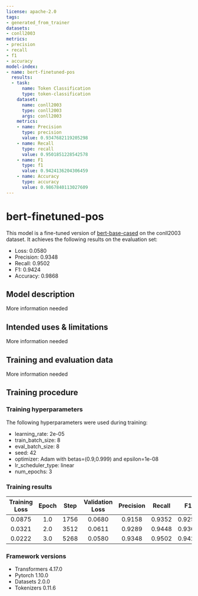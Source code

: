```yaml
---
license: apache-2.0
tags:
- generated_from_trainer
datasets:
- conll2003
metrics:
- precision
- recall
- f1
- accuracy
model-index:
- name: bert-finetuned-pos
  results:
  - task:
      name: Token Classification
      type: token-classification
    dataset:
      name: conll2003
      type: conll2003
      args: conll2003
    metrics:
    - name: Precision
      type: precision
      value: 0.9347682119205298
    - name: Recall
      type: recall
      value: 0.9501851228542578
    - name: F1
      type: f1
      value: 0.9424136204306459
    - name: Accuracy
      type: accuracy
      value: 0.9867840113027609
---
```


<!-- This model card has been generated automatically according to the information the Trainer had access to. You
should probably proofread and complete it, then remove this comment. -->

# bert-finetuned-pos

This model is a fine-tuned version of [bert-base-cased](https://huggingface.co/bert-base-cased) on the conll2003 dataset.
It achieves the following results on the evaluation set:
- Loss: 0.0580
- Precision: 0.9348
- Recall: 0.9502
- F1: 0.9424
- Accuracy: 0.9868

## Model description

More information needed

## Intended uses & limitations

More information needed

## Training and evaluation data

More information needed

## Training procedure

### Training hyperparameters

The following hyperparameters were used during training:
- learning_rate: 2e-05
- train_batch_size: 8
- eval_batch_size: 8
- seed: 42
- optimizer: Adam with betas=(0.9,0.999) and epsilon=1e-08
- lr_scheduler_type: linear
- num_epochs: 3

### Training results

| Training Loss | Epoch | Step | Validation Loss | Precision | Recall | F1     | Accuracy |
|:-------------:|:-----:|:----:|:---------------:|:---------:|:------:|:------:|:--------:|
| 0.0875        | 1.0   | 1756 | 0.0680          | 0.9158    | 0.9352 | 0.9254 | 0.9826   |
| 0.0321        | 2.0   | 3512 | 0.0611          | 0.9289    | 0.9448 | 0.9368 | 0.9856   |
| 0.0222        | 3.0   | 5268 | 0.0580          | 0.9348    | 0.9502 | 0.9424 | 0.9868   |


### Framework versions

- Transformers 4.17.0
- Pytorch 1.10.0
- Datasets 2.0.0
- Tokenizers 0.11.6
